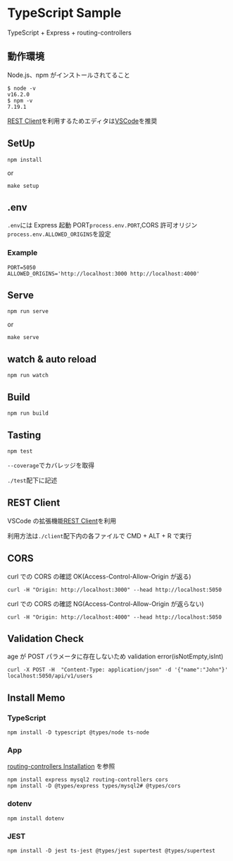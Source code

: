 # TypeScript Sample

TypeScript + Express + routing-controllers

## 動作環境

Node.js、npm がインストールされてること

```
$ node -v
v16.2.0
$ npm -v
7.19.1
```

[REST Client](https://marketplace.visualstudio.com/items?itemName=humao.rest-client)を利用するためエディタは[VSCode](https://azure.microsoft.com/ja-jp/products/visual-studio-code/)を推奨

## SetUp

```
npm install
```

or

```
make setup
```

## .env

`.env`には Express 起動 PORT`process.env.PORT`,CORS 許可オリジン`process.env.ALLOWED_ORIGINS`を設定

### Example

```
PORT=5050
ALLOWED_ORIGINS='http://localhost:3000 http://localhost:4000'
```

## Serve

```
npm run serve
```

or

```
make serve
```

## watch & auto reload

```
npm run watch
```

## Build

```
npm run build
```

## Tasting

```
npm test
```

`--coverage`でカバレッジを取得

`./test`配下に記述

## REST Client

VSCode の拡張機能[REST Client](https://marketplace.visualstudio.com/items?itemName=humao.rest-client)を利用

利用方法は`./client`配下内の各ファイルで CMD + ALT + R で実行

## CORS

curl での CORS の確認 OK(Access-Control-Allow-Origin が返る)

```
curl -H "Origin: http://localhost:3000" --head http://localhost:5050
```

curl での CORS の確認 NG(Access-Control-Allow-Origin が返らない)

```
curl -H "Origin: http://localhost:4000" --head http://localhost:5050
```

## Validation Check

age が POST パラメータに存在しないため validation error(isNotEmpty,isInt)

```
curl -X POST -H  "Content-Type: application/json" -d '{"name":"John"}' localhost:5050/api/v1/users
```

## Install Memo

### TypeScript

```
npm install -D typescript @types/node ts-node
```

### App

[routing-controllers Installation](https://github.com/typestack/routing-controllers) を参照

```
npm install express mysql2 routing-controllers cors
npm install -D @types/express types/mysql2# @types/cors
```

### dotenv

```
npm install dotenv
```

### JEST

```
npm install -D jest ts-jest @types/jest supertest @types/supertest
```
